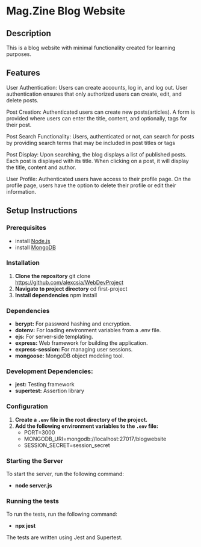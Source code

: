 # Mag.Zine Blog Website

## Description

This is a blog website with minimal functionality created for learning purposes.

## Features

User Authentication: Users can create accounts, log in, and log out. User authentication ensures that only authorized users can create, edit, and delete posts.

Post Creation: Authenticated users can create new posts(articles). A form is provided where users can enter the title, content, and optionally, tags for their post.

Post Search Functionality: Users, authenticated or not, can search for posts by providing search terms that may be included in post titles or tags

Post Display: Upon searching, the blog displays a list of published posts. Each post is displayed with its title. When clicking on a post, it will display the title, content and author.

User Profile: Authenticated users have access to their profile page. On the profile page, users have the option to delete their profile or edit their information.

## Setup Instructions

### Prerequisites

- install [Node.js](https://nodejs.org/en)
- install [MongoDB](https://www.mongodb.com/try/download/community)

### Installation

1. **Clone the repository**
   git clone https://github.com/alexcsia/WebDevProject
2. **Navigate to project directory**
   cd first-project
3. **Install dependencies**
   npm install

### Dependencies

- **bcrypt:** For password hashing and encryption.
- **dotenv:** For loading environment variables from a .env file.
- **ejs:** For server-side templating.
- **express:** Web framework for building the application.
- **express-session:** For managing user sessions.
- **mongoose:** MongoDB object modeling tool.

### Development Dependencies:

- **jest:** Testing framework
- **supertest:** Assertion library

### Configuration

1. **Create a `.env` file in the root directory of the project.**
2. **Add the following environment variables to the `.env` file:**
   - PORT=3000
   - MONGODB_URI=mongodb://localhost:27017/blogwebsite
   - SESSION_SECRET=session_secret

### Starting the Server

To start the server, run the following command:

- **node server.js**

### Running the tests

To run the tests, run the following command:

- **npx jest**

The tests are written using Jest and Supertest.
